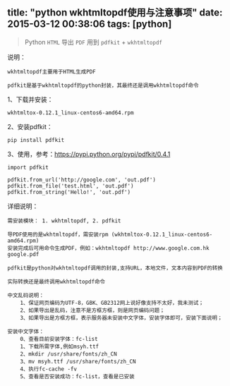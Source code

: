title: "python wkhtmltopdf使用与注意事项"
date: 2015-03-12 00:38:06
tags: [python]
---

> Python  `HTML` 导出 `PDF` 用到 `pdfkit` + `wkhtmltopdf`

说明：

	wkhtmltopdf主要用于HTML生成PDF

	pdfkit是基于wkhtmltopdf的python封装，其最终还是调用wkhtmltopdf命令



1、下载并安装：
	
	wkhtmltox-0.12.1_linux-centos6-amd64.rpm

2、安装pdfkit：
	
	pip install pdfkit

3、使用，参考：https://pypi.python.org/pypi/pdfkit/0.4.1

	import pdfkit

	pdfkit.from_url('http://google.com', 'out.pdf')
	pdfkit.from_file('test.html', 'out.pdf')
	pdfkit.from_string('Hello!', 'out.pdf')

<!-- more -->

详细说明：

    需安装模块： 1. wkhtmltopdf, 2. pdfkit

    导PDF使用的是wkhtmltopdf，需安装rpm (wkhtmltox-0.12.1_linux-centos6-amd64.rpm)
    安装完成后可用命令生成PDF，例如：wkhtmltopdf http://www.google.com.hk google.pdf

    pdfkit是python对wkhtmltopdf调用的封装,支持URL，本地文件，文本内容到PDF的转换

    实际转换还是最终调用wkhtmltopdf命令
    
    中文乱码说明：
        1、保证网页编码为UTF-8，GBK、GB2312网上说好像支持不太好，我未测试；
        2、如果导出是乱码，注意不是方框方框，则是网页编码问题；
        3、如果导出是方框方框，表示服务器未安装中文字体，安装字体即可，安装下面说明；

    安装中文字体：
        0、查看目前安装字体：fc-list
        1、下载所需字体,例如msyh.ttf
        2、mkdir /usr/share/fonts/zh_CN
        3、mv msyh.ttf /usr/share/fonts/zh_CN
        4、执行fc-cache -fv
        5、查看是否安装成功：fc-list，查看是已安装


